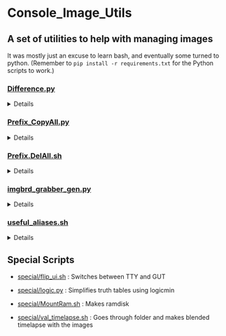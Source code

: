 # Console_Image_Utils

## A set of utilities to help with managing images

It was mostly just an excuse to learn bash, and eventually some turned to python.
(Remember to `pip install -r requirements.txt` for the Python scripts to work.)

### [Difference.py](Difference.py)

<details>
Used to convert images from one format to another, and downscale if above a certain threshold.
`python Difference.py Input/Directory Output/Directory --file-type png --scale 1024`
</details>

### [Prefix_CopyAll.py](Prefix_CopyAll.py)

<details>
Used to copy certain images from one folder to another based on prefix.
`python Prefix_CopyAll.py Input/Directory Output/Directory --prefix Prefix`
</details>

### [Prefix.DelAll.sh](Prefix.DelAll.sh)

<details>
Same as CopyAll but for deletions. (Needs to be translated to Python)
</details>

### [imgbrd_grabber_gen.py](imgbrd_grabber_gen.py)

<details>
Makes a download list that can be read by <a href="https://github.com/Bionus/imgbrd-grabber">imgbrd-grabber</a>.
</details>

### [useful_aliases.sh](useful_aliases.sh)

<details>
A small collection of aliases I find useful.
</details>

## Special Scripts

- [special/flip_ui.sh](special/flip_ui.sh) : Switches between TTY and GUT

- [special/logic.py](special/logic.py) : Simplifies truth tables using logicmin

- [special/MountRam.sh](special/MountRam.sh) : Makes ramdisk

- [special/val_timelapse.sh](special/val_timelapse.sh) : Goes through folder and makes blended timelapse with the images
